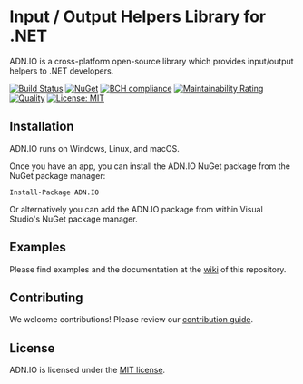 # Input / Output Helpers Library for .NET

ADN.IO is a cross-platform open-source library which provides input/output helpers to .NET developers.

[![Build Status](https://travis-ci.org/andresdigiovanni/ADN.IO.svg?branch=master)](https://travis-ci.org/andresdigiovanni/ADN.IO)
[![NuGet](https://img.shields.io/nuget/v/ADN.IO.svg)](https://www.nuget.org/packages/ADN.IO/)
[![BCH compliance](https://bettercodehub.com/edge/badge/andresdigiovanni/ADN.IO?branch=master)](https://bettercodehub.com/)
[![Maintainability Rating](https://sonarcloud.io/api/project_badges/measure?project=andresdigiovanni_ADN.IO&metric=sqale_rating)](https://sonarcloud.io/dashboard?id=andresdigiovanni_ADN.IO)
[![Quality](https://sonarcloud.io/api/project_badges/measure?project=andresdigiovanni_ADN.IO&metric=alert_status)](https://sonarcloud.io/dashboard?id=andresdigiovanni_ADN.IO)
[![License: MIT](https://img.shields.io/badge/License-MIT-yellow.svg)](https://opensource.org/licenses/MIT)

## Installation

ADN.IO runs on Windows, Linux, and macOS.

Once you have an app, you can install the ADN.IO NuGet package from the NuGet package manager:

```
Install-Package ADN.IO
```

Or alternatively you can add the ADN.IO package from within Visual Studio's NuGet package manager.

## Examples

Please find examples and the documentation at the [wiki](https://github.com/andresdigiovanni/ADN.IO/wiki) of this repository.

## Contributing

We welcome contributions! Please review our [contribution guide](CONTRIBUTING.md).

## License

ADN.IO is licensed under the [MIT license](LICENSE).
